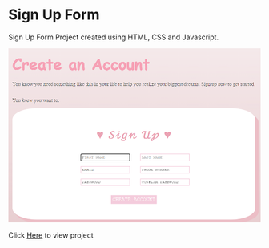 # Sign Up Form

Sign Up Form Project created using HTML, CSS and Javascript.

![Sign-Up Form Project](/images/screenshot.png)

Click [Here](https://dvelazq1.github.io/sign-up-form/) to view project
